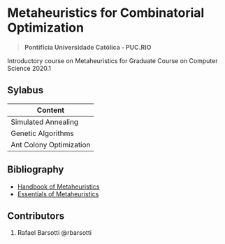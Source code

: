 # Metaheuristics for Combinatorial Optimization
> **Pontifícia Universidade Católica - PUC.RIO**

Introductory course on Metaheuristics for Graduate Course on Computer Science 2020.1

## Sylabus

| Content    |
| ---------- | 
| Simulated Annealing | 
| Genetic Algorithms  |
| Ant Colony Optimization | 

## Bibliography

- [Handbook of Metaheuristics](https://link.springer.com/book/10.1007/978-1-4419-1665-5)
- [Essentials of Metaheuristics](https://cs.gmu.edu/~sean/book/metaheuristics/)

## Contributors
1. Rafael Barsotti  @rbarsotti